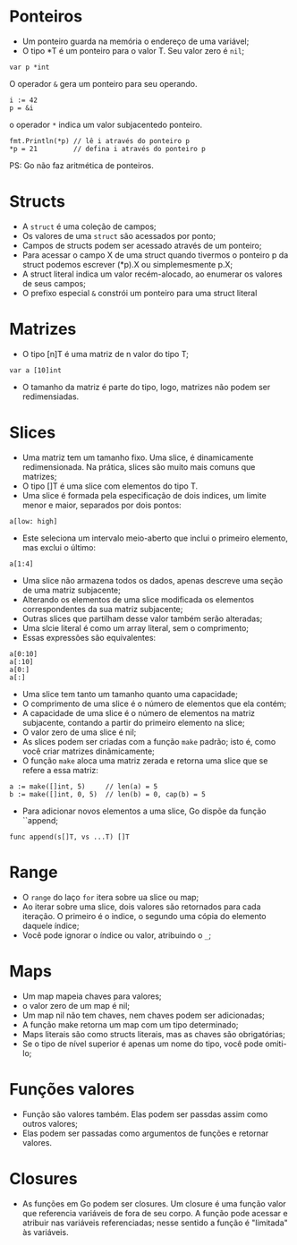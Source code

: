 # Ponteiros

- Um ponteiro guarda na memória o endereço de uma variável;
- O tipo *T é um ponteiro para o valor T. Seu valor zero é `nil`;

```
var p *int
```

O operador `&` gera um ponteiro para seu operando.

```
i := 42
p = &i
```

o operador `*` indica um valor subjacentedo ponteiro.

```
fmt.Println(*p) // lê i através do ponteiro p
*p = 21         // defina i através do ponteiro p
```

PS: Go não faz aritmética de ponteiros.

# Structs

- A `struct` é uma coleção de campos;
- Os valores de uma `struct` são acessados por ponto;
- Campos de structs podem ser acessado através de um ponteiro;
- Para acessar o campo X de uma struct quando tivermos o ponteiro p da struct podemos escrever (*p).X ou simplemesmente p.X;
- A struct literal indica um valor recém-alocado, ao enumerar os valores de seus campos;
- O prefixo especial `&` constrói um ponteiro para uma struct literal

# Matrizes

- O tipo [n]T é uma matriz de n valor do tipo T;

```
var a [10]int
```

- O tamanho da matriz é parte do tipo, logo, matrizes não podem ser redimensiadas.

# Slices

- Uma matriz tem um tamanho fixo. Uma slice, é dinamicamente redimensionada. Na prática, slices são muito mais comuns que matrizes;
- O tipo []T é uma slice com elementos do tipo T.
- Uma slice é formada pela especificação de dois indices, um limite menor e maior, separados por dois pontos:

```
a[low: high]
```

- Este seleciona um intervalo meio-aberto que inclui o primeiro elemento, mas exclui o último:

```
a[1:4]
```

- Uma slice não armazena todos os dados, apenas descreve uma seção de uma matriz subjacente;
- Alterando os elementos de uma slice modificada os elementos correspondentes da sua matriz subjacente;
- Outras slices que partilham desse valor também serão alteradas;
- Uma slcie literal é como um array literal, sem o comprimento;
- Essas expressões são equivalentes:

```
a[0:10]
a[:10]
a[0:]
a[:]
```

- Uma slice tem tanto um tamanho quanto uma capacidade;
- O comprimento de uma slice é o número de elementos que ela contém;
- A capacidade de uma slice é o número de elementos na matriz subjacente, contando a partir do primeiro elemento na slice;
- O valor zero de uma slice é nil;
- As slices podem ser criadas com a função `make` padrão; isto é, como você criar matrizes dinâmicamente;
- O função `make` aloca uma matriz zerada e retorna uma slice que se refere a essa matriz:

```
a := make([]int, 5)     // len(a) = 5
b := make([]int, 0, 5)  // len(b) = 0, cap(b) = 5
```

- Para adicionar novos elementos a uma slice, Go dispõe da função ``append;

```
func append(s[]T, vs ...T) []T
```

# Range

- O `range` do laço `for` itera sobre ua slice ou map;
- Ao iterar sobre uma slice, dois valores são retornados para cada iteração. O primeiro é o indice, o segundo uma cópia do elemento daquele índice;
- Você pode ignorar o índice ou valor, atribuindo o `_`;

# Maps

- Um map mapeia chaves para valores;
- o valor zero de um map é nil;
- Um map nil não tem chaves, nem chaves podem ser adicionadas;
- A função make retorna um map com um tipo determinado;
- Maps literais são como structs literais, mas as chaves são obrigatórias;
- Se o tipo de nível superior é apenas um nome do tipo, você pode omiti-lo;

# Funções valores

- Função são valores também. Elas podem ser passdas assim como outros valores;
- Elas podem ser passadas como argumentos de funções e retornar valores.

# Closures

- As funções em Go podem ser closures. Um closure é uma função valor que referencia variáveis de fora de seu corpo. A função pode acessar e atribuir nas variáveis referenciadas; nesse sentido a função é "limitada" às variáveis.